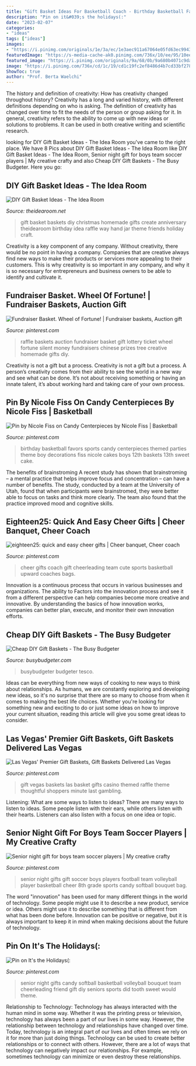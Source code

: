 ```yaml
---
title: "Gift Basket Ideas For Basketball Coach - Birthday Basketball Favors Sports Candy Centerpieces Themed Parties Theme Boy Decorations Fiss Nicole Cakes Boys 12th Baskets 13th Sweet Cake"
description: "Pin on it&#039;s the holidays(:"
date: "2023-02-07"
categories:
- "ideas"
tags: ["ideas"]
images:
- "https://i.pinimg.com/originals/1e/3a/ec/1e3aec911a67064e05fd63ec99431ada.jpg"
featuredImage: "https://s-media-cache-ak0.pinimg.com/736x/10/ee/95/10ee95f7e8204b267d1498acf6e92377--senior-night-gifts-gifts-for-boys.jpg"
featured_image: "https://i.pinimg.com/originals/9a/68/0b/9a680b4071c9daa68f22b7f24034e178.jpg"
image: "https://i.pinimg.com/736x/cd/1c/19/cd1c19fc2ef8486d4b7cd33bf278ad10--fundraiser-baskets-raffle-prizes.jpg"
ShowToc: true
author: "Prof. Berta Waelchi"
---
```



The history and definition of creativity: How has creativity changed throughout history?
Creativity has a long and varied history, with different definitions depending on who is asking. The definition of creativity has changed over time to fit the needs of the person or group asking for it. In general, creativity refers to the ability to come up with new ideas or solutions to problems. It can be used in both creative writing and scientific research.

	

		
looking for DIY Gift Basket Ideas - The Idea Room you've came to the right place. We have 8 Pics about DIY Gift Basket Ideas - The Idea Room like DIY Gift Basket Ideas - The Idea Room, Senior night gift for boys team soccer players | My creative crafty and also Cheap DIY Gift Baskets - The Busy Budgeter. Here you go:
		
    
## DIY Gift Basket Ideas - The Idea Room

<img loading=lazy src="http://www.theidearoom.net/wp-content/uploads/2016/10/25-DIY-Gift-Basket-Ideas.png" onerror="this.onerror=null;this.src='https://tse1.mm.bing.net/th?id=OIP.TPTRY4OKaSJEPKmPSVLxigHaLH&amp;pid=15.1';" alt="DIY Gift Basket Ideas - The Idea Room">

_Source: theidearoom.net_

>gift basket baskets diy christmas homemade gifts create anniversary theidearoom birthday idea raffle way hand jar theme friends holiday craft. 

	

Creativity is a key component of any company. Without creativity, there would be no point in having a company. Companies that are creative always find new ways to make their products or services more appealing to their customers. This is why creativity is so important in any company, and why it is so necessary for entrepreneurs and business owners to be able to identify and cultivate it.

    
## Fundraiser Basket. Wheel Of Fortune! | Fundraiser Baskets, Auction Gift

<img loading=lazy src="https://i.pinimg.com/736x/cd/1c/19/cd1c19fc2ef8486d4b7cd33bf278ad10--fundraiser-baskets-raffle-prizes.jpg" onerror="this.onerror=null;this.src='https://tse2.mm.bing.net/th?id=OIP.3yn-K-YH_OgeX8FOAI19RQHaLH&amp;pid=15.1';" alt="Fundraiser Basket. Wheel of Fortune! | Fundraiser baskets, Auction gift">

_Source: pinterest.com_

>raffle baskets auction fundraiser basket gift lottery ticket wheel fortune silent money fundraisers chinese prizes tree creative homemade gifts diy. 

	

Creativity is not a gift but a process.
Creativity is not a gift but a process. A person’s creativity comes from their ability to see the world in a new way and see what can be done. It’s not about receiving something or having an innate talent, it’s about working hard and taking care of your own process.

    
## Pin By Nicole Fiss On Candy Centerpieces By Nicole Fiss | Basketball

<img loading=lazy src="https://i.pinimg.com/originals/9a/68/0b/9a680b4071c9daa68f22b7f24034e178.jpg" onerror="this.onerror=null;this.src='https://tse2.mm.bing.net/th?id=OIP.IE-SSZWe3olgLEP8GIPGmQCvFk&amp;pid=15.1';" alt="Pin by Nicole Fiss on Candy Centerpieces by Nicole Fiss | Basketball">

_Source: pinterest.com_

>birthday basketball favors sports candy centerpieces themed parties theme boy decorations fiss nicole cakes boys 12th baskets 13th sweet cake. 

	

The benefits of brainstroming
A recent study has shown that brainstroming – a mental practice that helps improve focus and concentration – can have a number of benefits. The study, conducted by a team at the University of Utah, found that when participants were brainstromed, they were better able to focus on tasks and think more clearly. The team also found that the practice improved mood and cognitive skills.

    
## Eighteen25: Quick And Easy Cheer Gifts | Cheer Banquet, Cheer Coach

<img loading=lazy src="https://i.pinimg.com/originals/1e/3a/ec/1e3aec911a67064e05fd63ec99431ada.jpg" onerror="this.onerror=null;this.src='https://tse4.mm.bing.net/th?id=OIP.vneKV7xiTlmfKxxAEdQLFwAAAA&amp;pid=15.1';" alt="eighteen25: quick and easy cheer gifts | Cheer banquet, Cheer coach">

_Source: pinterest.com_

>cheer gifts coach gift cheerleading team cute sports basketball upward coaches bags. 

	

Innovation is a continuous process that occurs in various businesses and organizations. The ability to Factors into the innovation process and see it from a different perspective can help companies become more creative and innovative. By understanding the basics of how innovation works, companies can better plan, execute, and monitor their own innovation efforts.

    
## Cheap DIY Gift Baskets - The Busy Budgeter

<img loading=lazy src="https://www.busybudgeter.com/wp-content/uploads/2016/12/5.jpg" onerror="this.onerror=null;this.src='https://tse2.mm.bing.net/th?id=OIP.U_5pY6jHp7wDIus31MZUvwHaJ4&amp;pid=15.1';" alt="Cheap DIY Gift Baskets - The Busy Budgeter">

_Source: busybudgeter.com_

>busybudgeter budgeter tesco. 

	

Ideas can be everything from new ways of cooking to new ways to think about relationships. As humans, we are constantly exploring and developing new ideas, so it's no surprise that there are so many to choose from when it comes to making the best life choices. Whether you're looking for something new and exciting to do or just some ideas on how to improve your current situation, reading this article will give you some great ideas to consider.

    
## Las Vegas&#039; Premier Gift Baskets, Gift Baskets Delivered Las Vegas

<img loading=lazy src="https://i.pinimg.com/originals/0d/e0/aa/0de0aa616be458b875b9f18cf9cdc150.jpg" onerror="this.onerror=null;this.src='https://tse4.mm.bing.net/th?id=OIP.0Z4qrw18aRs5KPk6Brqq3wHaJz&amp;pid=15.1';" alt="Las Vegas&#039; Premier Gift Baskets, Gift Baskets Delivered Las Vegas">

_Source: pinterest.com_

>gift vegas baskets las basket gifts casino themed raffle theme thoughtful shoppers minute last gambling. 

	

Listening: What are some ways to listen to ideas?
There are many ways to listen to ideas. Some people listen with their ears, while others listen with their hearts. Listeners can also listen with a focus on one idea or topic.

    
## Senior Night Gift For Boys Team Soccer Players | My Creative Crafty

<img loading=lazy src="https://s-media-cache-ak0.pinimg.com/736x/10/ee/95/10ee95f7e8204b267d1498acf6e92377--senior-night-gifts-gifts-for-boys.jpg" onerror="this.onerror=null;this.src='https://tse2.mm.bing.net/th?id=OIP.vqQ5ecIvbmuG9lNLmUg6fAHaJ4&amp;pid=15.1';" alt="Senior night gift for boys team soccer players | My creative crafty">

_Source: pinterest.com_

>senior night gifts gift soccer boys players football team volleyball player basketball cheer 8th grade sports candy softball bouquet bag. 

	

The word "innovation" has been used for many different things in the world of technology. Some people might use it to describe a new product, service or idea. Others might use it to describe something that is different from what has been done before. Innovation can be positive or negative, but it is always important to keep it in mind when making decisions about the future of technology.

    
## Pin On It&#039;s The Holidays(:

<img loading=lazy src="https://i.pinimg.com/originals/a9/9c/9b/a99c9bed010c836d173e5f433ee49b14.jpg" onerror="this.onerror=null;this.src='https://tse4.mm.bing.net/th?id=OIP.lts4Se6YSsVJ4FxzGXjSlgHaJ4&amp;pid=15.1';" alt="Pin on It&#039;s the Holidays(:">

_Source: pinterest.com_

>senior night gifts candy softball basketball volleyball bouquet team cheerleading friend gift diy seniors sports did tooth sweet would theme. 

	

Relationship to Technology:
Technology has always interacted with the human mind in some way. Whether it was the printing press or television, technology has always been a part of our lives in some way. However, the relationship between technology and relationships have changed over time. 
Today, technology is an integral part of our lives and often times we rely on it for more than just doing things. Technology can be used to create better relationships or to connect with others. However, there are a lot of ways that technology can negatively impact our relationships. For example, sometimes technology can minimize or even destroy these relationships.


